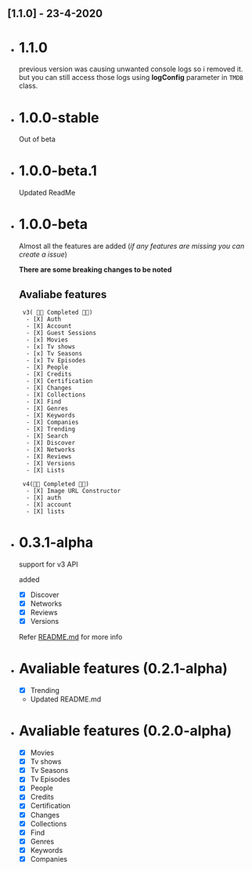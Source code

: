 ## [1.1.0] - 23-4-2020
* # 1.1.0
    previous version was causing unwanted console logs so i removed it.
but you can still access those logs using **logConfig** parameter in `TMDB` class.

* # 1.0.0-stable
    Out of beta
* # 1.0.0-beta.1
    Updated ReadMe

* # 1.0.0-beta
    Almost all the features are added
    (*if any features are missing you can create a issue*)

    **There are some breaking changes to be noted**

     ## Avaliabe features

       v3( 🎊✨ Completed 🎉🎉)
        - [X] Auth
        - [X] Account
        - [X] Guest Sessions
        - [x] Movies
        - [x] Tv shows
        - [x] Tv Seasons
        - [x] Tv Episodes 
        - [X] People
        - [X] Credits
        - [X] Certification
        - [X] Changes
        - [X] Collections
        - [X] Find
        - [X] Genres
        - [X] Keywords
        - [X] Companies
        - [X] Trending
        - [X] Search
        - [X] Discover
        - [X] Networks
        - [X] Reviews
        - [X] Versions
        - [X] Lists
    
       v4(🎊✨ Completed 🎉🎉)
        - [X] Image URL Constructor
        - [X] auth
        - [X] account
        - [X] lists


    

* # 0.3.1-alpha
  support for v3 API

  added
    - [X] Discover
    - [X] Networks
    - [X] Reviews
    - [X] Versions
  
     Refer [README.md](https://github.com/Arunnaidu3470/tmdb_api/blob/master/README.md) for more info

* # Avaliable features (0.2.1-alpha)
  - [x] Trending
  - Updated README.md

* # Avaliable features (0.2.0-alpha)
  - [x] Movies
  - [x] Tv shows
  - [x] Tv Seasons
  - [x] Tv Episodes 
  - [X] People
  - [X] Credits
  - [X] Certification
  - [X] Changes
  - [X] Collections
  - [X] Find
  - [X] Genres
  - [X] Keywords
  - [X] Companies
